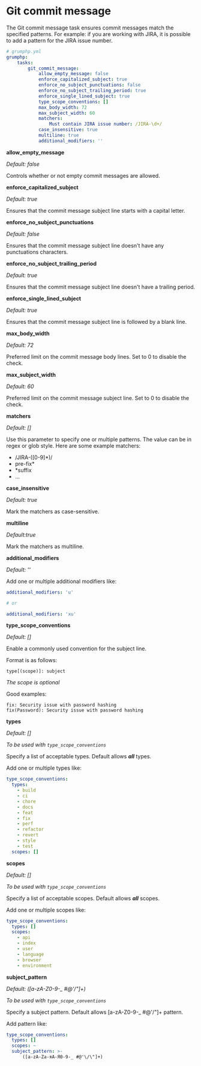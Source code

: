 # Git commit message

The Git commit message task ensures commit messages match the specified patterns.
For example: if you are working with JIRA, it is possible to add a pattern for the JIRA issue number.

```yaml
# grumphp.yml
grumphp:
    tasks:
        git_commit_message:
            allow_empty_message: false
            enforce_capitalized_subject: true
            enforce_no_subject_punctuations: false
            enforce_no_subject_trailing_period: true
            enforce_single_lined_subject: true
            type_scope_conventions: []
            max_body_width: 72
            max_subject_width: 60
            matchers:
                Must contain JIRA issue number: /JIRA-\d+/
            case_insensitive: true
            multiline: true
            additional_modifiers: ''
```

**allow_empty_message**

*Default: false*

Controls whether or not empty commit messages are allowed.

**enforce_capitalized_subject**

*Default: true*

Ensures that the commit message subject line starts with a capital letter.

**enforce_no_subject_punctuations**

*Default: false*

Ensures that the commit message subject line doesn't have any punctuations characters.

**enforce_no_subject_trailing_period**

*Default: true*

Ensures that the commit message subject line doesn't have a trailing period.

**enforce_single_lined_subject**

*Default: true*

Ensures that the commit message subject line is followed by a blank line.

**max_body_width**

*Default: 72*

Preferred limit on the commit message body lines. Set to 0 to disable the check.

**max_subject_width**

*Default: 60*

Preferred limit on the commit message subject line. Set to 0 to disable the check.

**matchers**

*Default: []*

Use this parameter to specify one or multiple patterns. The value can be in regex or glob style.
Here are some example matchers:

- /JIRA-([0-9]*)/
- pre-fix*
- *suffix
- ...

**case_insensitive**

*Default: true*

Mark the matchers as case-sensitive.

**multiline**

*Default:true*

Mark the matchers as multiline.


**additional_modifiers**

*Default: ''*

Add one or multiple additional modifiers like:

```yaml
additional_modifiers: 'u'

# or

additional_modifiers: 'xu'
```

**type_scope_conventions**

*Default: []*

Enable a commonly used convention for the subject line.

Format is as follows:
```
type[(scope)]: subject
```
*The scope is optional*

Good examples:
```
fix: Security issue with password hashing
fix(Password): Security issue with password hashing  
```

**types**

*Default: []*

*To be used with `type_scope_conventions`*

Specify a list of acceptable types. Default allows ***all*** types.

Add one or multiple types like:
```yaml
type_scope_conventions:
  types:
    - build
    - ci
    - chore
    - docs
    - feat
    - fix
    - perf
    - refactor
    - revert
    - style
    - test
  scopes: []
```

**scopes**

*Default: []*

*To be used with `type_scope_conventions`*

Specify a list of acceptable scopes. Default allows ***all*** scopes.

Add one or multiple scopes like:
```yaml
type_scope_conventions:
  types: []
  scopes:
    - api
    - index
    - user
    - language
    - browser
    - environment
```

**subject_pattern**

*Default: ([a-zA-Z0-9-_ #@'\/\"]+)*

*To be used with `type_scope_conventions`*

Specify a subject pattern. Default allows [a-zA-Z0-9-_ #@'\/\"]+ pattern.

Add pattern like:
```yaml
type_scope_conventions:
  types: []
  scopes: ~
  subject_pattern: >-
      ([a-zA-Zа-яА-Я0-9-_ #@'\/\"]+)
```
